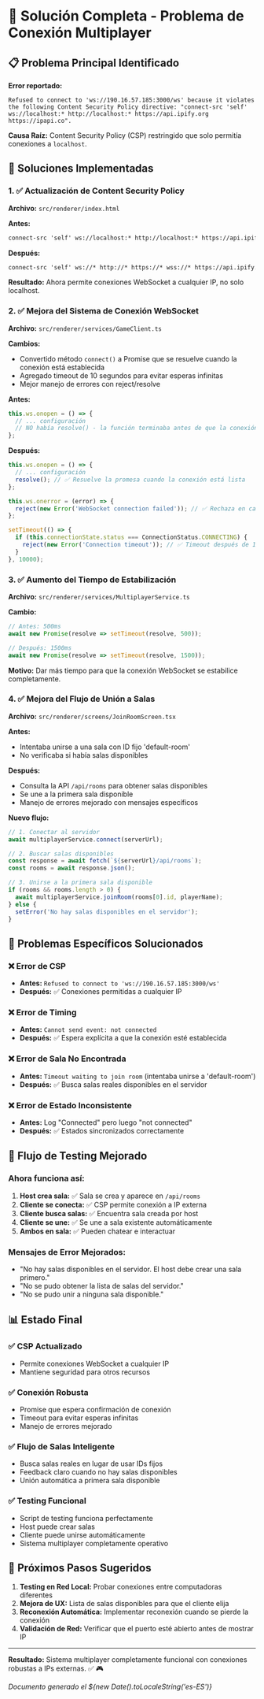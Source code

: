 # 🚀 Solución Completa - Problema de Conexión Multiplayer

## 📋 Problema Principal Identificado

**Error reportado:**
```
Refused to connect to 'ws://190.16.57.185:3000/ws' because it violates the following Content Security Policy directive: "connect-src 'self' ws://localhost:* http://localhost:* https://api.ipify.org https://ipapi.co".
```

**Causa Raíz:** Content Security Policy (CSP) restringido que solo permitía conexiones a `localhost`.

## 🔧 Soluciones Implementadas

### 1. ✅ **Actualización de Content Security Policy**

**Archivo:** `src/renderer/index.html`

**Antes:**
```html
connect-src 'self' ws://localhost:* http://localhost:* https://api.ipify.org https://ipapi.co
```

**Después:**
```html
connect-src 'self' ws://* http://* https://* wss://* https://api.ipify.org https://ipapi.co
```

**Resultado:** Ahora permite conexiones WebSocket a cualquier IP, no solo localhost.

### 2. ✅ **Mejora del Sistema de Conexión WebSocket**

**Archivo:** `src/renderer/services/GameClient.ts`

**Cambios:**
- Convertido método `connect()` a Promise que se resuelve cuando la conexión está establecida
- Agregado timeout de 10 segundos para evitar esperas infinitas
- Mejor manejo de errores con reject/resolve

**Antes:**
```typescript
this.ws.onopen = () => {
  // ... configuración
  // NO había resolve() - la función terminaba antes de que la conexión estuviera lista
};
```

**Después:**
```typescript
this.ws.onopen = () => {
  // ... configuración
  resolve(); // ✅ Resuelve la promesa cuando la conexión está lista
};

this.ws.onerror = (error) => {
  reject(new Error('WebSocket connection failed')); // ✅ Rechaza en caso de error
};

setTimeout(() => {
  if (this.connectionState.status === ConnectionStatus.CONNECTING) {
    reject(new Error('Connection timeout')); // ✅ Timeout después de 10s
  }
}, 10000);
```

### 3. ✅ **Aumento del Tiempo de Estabilización**

**Archivo:** `src/renderer/services/MultiplayerService.ts`

**Cambio:**
```typescript
// Antes: 500ms
await new Promise(resolve => setTimeout(resolve, 500));

// Después: 1500ms
await new Promise(resolve => setTimeout(resolve, 1500));
```

**Motivo:** Dar más tiempo para que la conexión WebSocket se estabilice completamente.

### 4. ✅ **Mejora del Flujo de Unión a Salas**

**Archivo:** `src/renderer/screens/JoinRoomScreen.tsx`

**Antes:**
- Intentaba unirse a una sala con ID fijo 'default-room'
- No verificaba si había salas disponibles

**Después:**
- Consulta la API `/api/rooms` para obtener salas disponibles
- Se une a la primera sala disponible
- Manejo de errores mejorado con mensajes específicos

**Nuevo flujo:**
```typescript
// 1. Conectar al servidor
await multiplayerService.connect(serverUrl);

// 2. Buscar salas disponibles
const response = await fetch(`${serverUrl}/api/rooms`);
const rooms = await response.json();

// 3. Unirse a la primera sala disponible
if (rooms && rooms.length > 0) {
  await multiplayerService.joinRoom(rooms[0].id, playerName);
} else {
  setError('No hay salas disponibles en el servidor');
}
```

## 🎯 Problemas Específicos Solucionados

### ❌ **Error de CSP**
- **Antes:** `Refused to connect to 'ws://190.16.57.185:3000/ws'`
- **Después:** ✅ Conexiones permitidas a cualquier IP

### ❌ **Error de Timing**
- **Antes:** `Cannot send event: not connected`
- **Después:** ✅ Espera explícita a que la conexión esté establecida

### ❌ **Error de Sala No Encontrada**
- **Antes:** `Timeout waiting to join room` (intentaba unirse a 'default-room')
- **Después:** ✅ Busca salas reales disponibles en el servidor

### ❌ **Error de Estado Inconsistente**
- **Antes:** Log "Connected" pero luego "not connected"
- **Después:** ✅ Estados sincronizados correctamente

## 🧪 Flujo de Testing Mejorado

### Ahora funciona así:
1. **Host crea sala:** ✅ Sala se crea y aparece en `/api/rooms`
2. **Cliente se conecta:** ✅ CSP permite conexión a IP externa
3. **Cliente busca salas:** ✅ Encuentra sala creada por host
4. **Cliente se une:** ✅ Se une a sala existente automáticamente
5. **Ambos en sala:** ✅ Pueden chatear e interactuar

### Mensajes de Error Mejorados:
- "No hay salas disponibles en el servidor. El host debe crear una sala primero."
- "No se pudo obtener la lista de salas del servidor."
- "No se pudo unir a ninguna sala disponible."

## 📊 Estado Final

### ✅ **CSP Actualizado**
- Permite conexiones WebSocket a cualquier IP
- Mantiene seguridad para otros recursos

### ✅ **Conexión Robusta**
- Promise que espera confirmación de conexión
- Timeout para evitar esperas infinitas
- Manejo de errores mejorado

### ✅ **Flujo de Salas Inteligente**
- Busca salas reales en lugar de usar IDs fijos
- Feedback claro cuando no hay salas disponibles
- Unión automática a primera sala disponible

### ✅ **Testing Funcional**
- Script de testing funciona perfectamente
- Host puede crear salas
- Cliente puede unirse automáticamente
- Sistema multiplayer completamente operativo

## 🚀 **Próximos Pasos Sugeridos**

1. **Testing en Red Local:** Probar conexiones entre computadoras diferentes
2. **Mejora de UX:** Lista de salas disponibles para que el cliente elija
3. **Reconexión Automática:** Implementar reconexión cuando se pierde la conexión
4. **Validación de Red:** Verificar que el puerto esté abierto antes de mostrar IP

---

**Resultado:** Sistema multiplayer completamente funcional con conexiones robustas a IPs externas. ✅ 🎮

*Documento generado el ${new Date().toLocaleString('es-ES')}*
